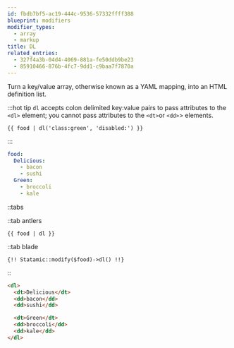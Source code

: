 ```yaml
---
id: fbdb7bf5-ac19-444c-9536-57332ffff388
blueprint: modifiers
modifier_types:
  - array
  - markup
title: DL
related_entries:
  - 327f4a3b-04d4-4069-881a-fe50ddb9be23
  - 85910466-876b-4fc7-9dd1-c9baa7f7870a
---
```

Turn a key/value array, otherwise known as a YAML mapping, into an HTML definition list.

:::hot tip
`dl` accepts colon delimited key:value pairs to pass attributes to the `<dl>` element; you cannot pass attributes to the `<dt>`or `<dd>`> elements.

```antlers
{{ food | dl('class:green', 'disabled:') }}
```
:::

```yaml
food:
  Delicious:
    - bacon
    - sushi
  Green:
    - broccoli
    - kale
```

::tabs

::tab antlers
```antlers
{{ food | dl }}
```
::tab blade
```blade
{!! Statamic::modify($food)->dl() !!}
```
::

```html
<dl>
  <dt>Delicious</dt>
  <dd>bacon</dd>
  <dd>sushi</dd>

  <dt>Green</dt>
  <dd>broccoli</dd>
  <dd>kale</dd>
</dl>
```